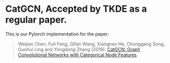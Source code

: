 # CatGCN, Accepted by TKDE as a regular paper.
This is our Pytorch implementation for the paper:

>Weijian Chen, Fuli Feng, Qifan Wang, Xiangnan He, Chonggang Song, Guohui Ling and Yongdong Zhang (2019). [CatGCN: Graph Convolutional Networks with Categorical Node Features](https://arxiv.org/abs/2009.05303). 
